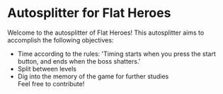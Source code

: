 # Autosplitter for Flat Heroes
Welcome to the autosplitter of Flat Heroes! This autosplitter aims to accomplish the following objectives:
* Time according to the rules: 'Timing starts when you press the start button, and ends when the boss shatters.'
* Split between levels
* Dig into the memory of the game for further studies  
Feel free to contribute!
